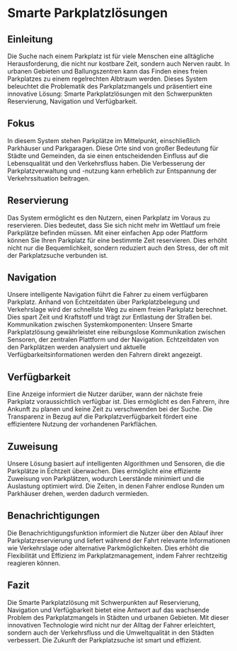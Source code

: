 # Smarte Parkplatzlösungen 

## Einleitung

Die Suche nach einem Parkplatz ist für viele Menschen eine alltägliche Herausforderung, die nicht nur kostbare Zeit, sondern auch Nerven raubt. In urbanen Gebieten und Ballungszentren kann das Finden eines freien Parkplatzes zu einem regelrechten Albtraum werden. Dieses System beleuchtet die Problematik des Parkplatzmangels und präsentiert eine innovative Lösung: Smarte Parkplatzlösungen mit den Schwerpunkten Reservierung, Navigation und Verfügbarkeit.

## Fokus

In diesem System stehen Parkplätze im Mittelpunkt, einschließlich Parkhäuser und Parkgaragen. Diese Orte sind von großer Bedeutung für Städte und Gemeinden, da sie einen entscheidenden Einfluss auf die Lebensqualität und den Verkehrsfluss haben. Die Verbesserung der Parkplatzverwaltung und -nutzung kann erheblich zur Entspannung der Verkehrssituation beitragen.

## Reservierung

Das System ermöglicht es den Nutzern, einen Parkplatz im Voraus zu reservieren. Dies bedeutet, dass Sie sich nicht mehr im Wettlauf um freie Parkplätze befinden müssen. Mit einer einfachen App oder Plattform können Sie Ihren Parkplatz für eine bestimmte Zeit reservieren. Dies erhöht nicht nur die Bequemlichkeit, sondern reduziert auch den Stress, der oft mit der Parkplatzsuche verbunden ist.

## Navigation

Unsere intelligente Navigation führt die Fahrer zu einem verfügbaren Parkplatz. Anhand von Echtzeitdaten über Parkplatzbelegung und Verkehrslage wird der schnellste Weg zu einem freien Parkplatz berechnet. Dies spart Zeit und Kraftstoff und trägt zur Entlastung der Straßen bei.
Kommunikation zwischen Systemkomponenten:
Unsere Smarte Parkplatzlösung gewährleistet eine reibungslose Kommunikation zwischen Sensoren, der zentralen Plattform und der Navigation. Echtzeitdaten von den Parkplätzen werden analysiert und aktuelle Verfügbarkeitsinformationen werden den Fahrern direkt angezeigt.

## Verfügbarkeit

Eine Anzeige informiert die Nutzer darüber, wann der nächste freie Parkplatz voraussichtlich verfügbar ist. Dies ermöglicht es den Fahrern, ihre Ankunft zu planen und keine Zeit zu verschwenden bei der Suche. Die Transparenz in Bezug auf die Parkplatzverfügbarkeit fördert eine effizientere Nutzung der vorhandenen Parkflächen.

## Zuweisung

Unsere Lösung basiert auf intelligenten Algorithmen und Sensoren, die die Parkplätze in Echtzeit überwachen. Dies ermöglicht eine effiziente Zuweisung von Parkplätzen, wodurch Leerstände minimiert und die Auslastung optimiert wird. Die Zeiten, in denen Fahrer endlose Runden um Parkhäuser drehen, werden dadurch vermieden.

## Benachrichtigungen

Die Benachrichtigungsfunktion informiert die Nutzer über den Ablauf ihrer Parkplatzreservierung und liefert während der Fahrt relevante Informationen wie Verkehrslage oder alternative Parkmöglichkeiten. Dies erhöht die Flexibilität und Effizienz im Parkplatzmanagement, indem Fahrer rechtzeitig reagieren können.

## Fazit

Die Smarte Parkplatzlösung mit Schwerpunkten auf Reservierung, Navigation und Verfügbarkeit bietet eine Antwort auf das wachsende Problem des Parkplatzmangels in Städten und urbanen Gebieten. Mit dieser innovativen Technologie wird nicht nur der Alltag der Fahrer erleichtert, sondern auch der Verkehrsfluss und die Umweltqualität in den Städten verbessert. Die Zukunft der Parkplatzsuche ist smart und effizient.
